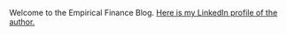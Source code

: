 Welcome to the Empirical Finance Blog. [Here is my LinkedIn profile of the author.](https://www.linkedin.com/)
